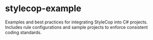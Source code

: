 # stylecop-example

Examples and best practices for integrating StyleCop into C# projects. Includes rule configurations and sample projects to enforce consistent coding standards.